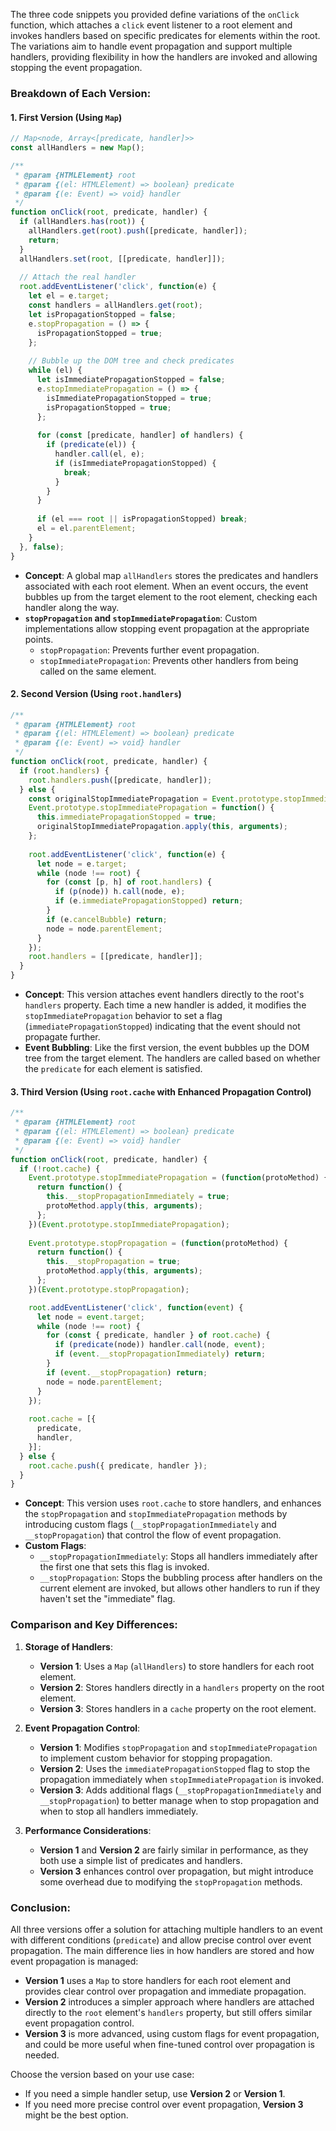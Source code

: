 The three code snippets you provided define variations of the `onClick` function, which attaches a `click` event listener to a root element and invokes handlers based on specific predicates for elements within the root. The variations aim to handle event propagation and support multiple handlers, providing flexibility in how the handlers are invoked and allowing stopping the event propagation.

### Breakdown of Each Version:

#### 1. **First Version (Using `Map`)**

```javascript
// Map<node, Array<[predicate, handler]>>
const allHandlers = new Map();

/**
 * @param {HTMLElement} root
 * @param {(el: HTMLElement) => boolean} predicate
 * @param {(e: Event) => void} handler
 */
function onClick(root, predicate, handler) {
  if (allHandlers.has(root)) {
    allHandlers.get(root).push([predicate, handler]);
    return;
  }
  allHandlers.set(root, [[predicate, handler]]);
  
  // Attach the real handler
  root.addEventListener('click', function(e) {
    let el = e.target;
    const handlers = allHandlers.get(root);
    let isPropagationStopped = false;
    e.stopPropagation = () => {
      isPropagationStopped = true;
    };
    
    // Bubble up the DOM tree and check predicates
    while (el) {
      let isImmediatePropagationStopped = false;
      e.stopImmediatePropagation = () => {
        isImmediatePropagationStopped = true;
        isPropagationStopped = true;
      };
      
      for (const [predicate, handler] of handlers) {
        if (predicate(el)) {
          handler.call(el, e);
          if (isImmediatePropagationStopped) {
            break;
          }
        }
      }
      
      if (el === root || isPropagationStopped) break;
      el = el.parentElement;
    }
  }, false);
}
```

- **Concept**: A global map `allHandlers` stores the predicates and handlers associated with each root element. When an event occurs, the event bubbles up from the target element to the root element, checking each handler along the way.
- **`stopPropagation` and `stopImmediatePropagation`**: Custom implementations allow stopping event propagation at the appropriate points. 
    - `stopPropagation`: Prevents further event propagation.
    - `stopImmediatePropagation`: Prevents other handlers from being called on the same element.

#### 2. **Second Version (Using `root.handlers`)**

```javascript
/**
 * @param {HTMLElement} root
 * @param {(el: HTMLElement) => boolean} predicate
 * @param {(e: Event) => void} handler
 */
function onClick(root, predicate, handler) {
  if (root.handlers) {
    root.handlers.push([predicate, handler]);
  } else {
    const originalStopImmediatePropagation = Event.prototype.stopImmediatePropagation;
    Event.prototype.stopImmediatePropagation = function() {
      this.immediatePropagationStopped = true;
      originalStopImmediatePropagation.apply(this, arguments);
    };
    
    root.addEventListener('click', function(e) {
      let node = e.target;
      while (node !== root) {
        for (const [p, h] of root.handlers) {
          if (p(node)) h.call(node, e);
          if (e.immediatePropagationStopped) return;
        }
        if (e.cancelBubble) return;
        node = node.parentElement;
      }
    });
    root.handlers = [[predicate, handler]];
  }
}
```

- **Concept**: This version attaches event handlers directly to the root's `handlers` property. Each time a new handler is added, it modifies the `stopImmediatePropagation` behavior to set a flag (`immediatePropagationStopped`) indicating that the event should not propagate further.
- **Event Bubbling**: Like the first version, the event bubbles up the DOM tree from the target element. The handlers are called based on whether the `predicate` for each element is satisfied.

#### 3. **Third Version (Using `root.cache` with Enhanced Propagation Control)**

```javascript
/**
 * @param {HTMLElement} root
 * @param {(el: HTMLElement) => boolean} predicate
 * @param {(e: Event) => void} handler
 */
function onClick(root, predicate, handler) {
  if (!root.cache) {
    Event.prototype.stopImmediatePropagation = (function(protoMethod) {
      return function() {
        this.__stopPropagationImmediately = true;
        protoMethod.apply(this, arguments);
      };
    })(Event.prototype.stopImmediatePropagation);
    
    Event.prototype.stopPropagation = (function(protoMethod) {
      return function() {
        this.__stopPropagation = true;
        protoMethod.apply(this, arguments);
      };
    })(Event.prototype.stopPropagation);

    root.addEventListener('click', function(event) {
      let node = event.target;
      while (node !== root) {
        for (const { predicate, handler } of root.cache) {
          if (predicate(node)) handler.call(node, event);
          if (event.__stopPropagationImmediately) return;
        }
        if (event.__stopPropagation) return;
        node = node.parentElement;
      }
    });
    
    root.cache = [{
      predicate,
      handler,
    }];
  } else {
    root.cache.push({ predicate, handler });
  }
}
```

- **Concept**: This version uses `root.cache` to store handlers, and enhances the `stopPropagation` and `stopImmediatePropagation` methods by introducing custom flags (`__stopPropagationImmediately` and `__stopPropagation`) that control the flow of event propagation.
- **Custom Flags**:
    - `__stopPropagationImmediately`: Stops all handlers immediately after the first one that sets this flag is invoked.
    - `__stopPropagation`: Stops the bubbling process after handlers on the current element are invoked, but allows other handlers to run if they haven't set the "immediate" flag.

### Comparison and Key Differences:

1. **Storage of Handlers**:
   - **Version 1**: Uses a `Map` (`allHandlers`) to store handlers for each root element.
   - **Version 2**: Stores handlers directly in a `handlers` property on the root element.
   - **Version 3**: Stores handlers in a `cache` property on the root element.

2. **Event Propagation Control**:
   - **Version 1**: Modifies `stopPropagation` and `stopImmediatePropagation` to implement custom behavior for stopping propagation.
   - **Version 2**: Uses the `immediatePropagationStopped` flag to stop the propagation immediately when `stopImmediatePropagation` is invoked.
   - **Version 3**: Adds additional flags (`__stopPropagationImmediately` and `__stopPropagation`) to better manage when to stop propagation and when to stop all handlers immediately.

3. **Performance Considerations**:
   - **Version 1** and **Version 2** are fairly similar in performance, as they both use a simple list of predicates and handlers.
   - **Version 3** enhances control over propagation, but might introduce some overhead due to modifying the `stopPropagation` methods.

### Conclusion:

All three versions offer a solution for attaching multiple handlers to an event with different conditions (`predicate`) and allow precise control over event propagation. The main difference lies in how handlers are stored and how event propagation is managed:

- **Version 1** uses a `Map` to store handlers for each root element and provides clear control over propagation and immediate propagation.
- **Version 2** introduces a simpler approach where handlers are attached directly to the `root` element's `handlers` property, but still offers similar event propagation control.
- **Version 3** is more advanced, using custom flags for event propagation, and could be more useful when fine-tuned control over propagation is needed.

Choose the version based on your use case:
- If you need a simple handler setup, use **Version 2** or **Version 1**.
- If you need more precise control over event propagation, **Version 3** might be the best option.